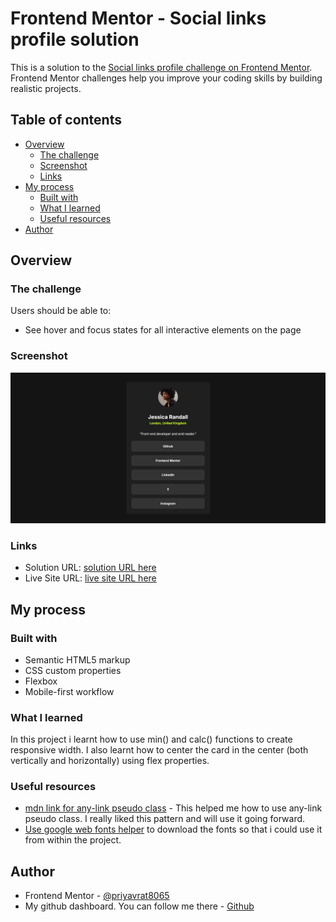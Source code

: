 # Frontend Mentor - Social links profile solution

This is a solution to the [Social links profile challenge on Frontend Mentor](https://www.frontendmentor.io/challenges/social-links-profile-UG32l9m6dQ). Frontend Mentor challenges help you improve your coding skills by building realistic projects. 

## Table of contents

- [Overview](#overview)
  - [The challenge](#the-challenge)
  - [Screenshot](#screenshot)
  - [Links](#links)
- [My process](#my-process)
  - [Built with](#built-with)
  - [What I learned](#what-i-learned)
  - [Useful resources](#useful-resources)
- [Author](#author)



## Overview

### The challenge

Users should be able to:

- See hover and focus states for all interactive elements on the page

### Screenshot

![Screenshot of the social profile card](./screenshot.png)



### Links

- Solution URL: [solution URL here](https://github.com/priyavrat8065/social-link-profile-card)
- Live Site URL: [live site URL here](https://priyavrat8065.github.io/social-link-profile-card/)

## My process

### Built with

- Semantic HTML5 markup
- CSS custom properties
- Flexbox
- Mobile-first workflow



### What I learned

In this project i learnt how to use min() and calc() functions to create responsive width. I also learnt how to center the card in the center (both vertically and horizontally) using flex properties.


### Useful resources

- [mdn link for any-link pseudo class](https://developer.mozilla.org/en-US/docs/Web/CSS/:any-link) - This helped me how to use any-link pseudo class. I really liked this pattern and will use it going forward.
- [Use google web fonts helper](https://gwfh.mranftl.com/fonts) to download the fonts so that i could use it from within the project.


## Author 
- Frontend Mentor - [@priyavrat8065](https://www.frontendmentor.io/profile/priyavrat8065)
- My github dashboard. You can follow me there - [Github](https://github.com/dashboard)


